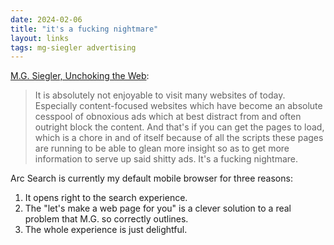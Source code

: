 ```yaml
---
date: 2024-02-06
title: "it's a fucking nightmare"
layout: links
tags: mg-siegler advertising
---
```


[M.G. Siegler, Unchoking the Web](https://spyglass.org/unchoking-the-web/):

> It is absolutely not enjoyable to visit many websites of today. Especially content-focused websites which have become an absolute cesspool of obnoxious ads which at best distract from and often outright block the content. And that's if you can get the pages to load, which is a chore in and of itself because of all the scripts these pages are running to be able to glean more insight so as to get more information to serve up said shitty ads. It's a fucking nightmare.

Arc Search is currently my default mobile browser for three reasons: 

1. It opens right to the search experience.
2. The "let's make a web page for you" is a clever solution to a real problem that M.G. so correctly outlines.
3. The whole experience is just delightful.
